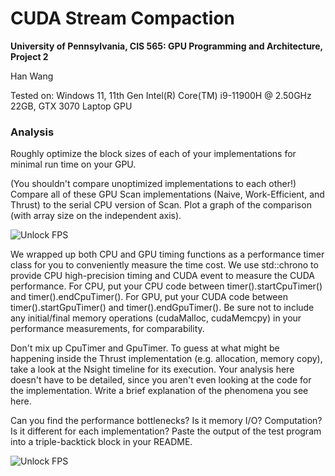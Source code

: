 CUDA Stream Compaction
======================

**University of Pennsylvania, CIS 565: GPU Programming and Architecture, Project 2**

Han Wang

Tested on: Windows 11, 11th Gen Intel(R) Core(TM) i9-11900H @ 2.50GHz 22GB, GTX 3070 Laptop GPU

### Analysis
Roughly optimize the block sizes of each of your implementations for minimal run time on your GPU.

(You shouldn't compare unoptimized implementations to each other!)
Compare all of these GPU Scan implementations (Naive, Work-Efficient, and Thrust) to the serial CPU version of Scan. Plot a graph of the comparison (with array size on the independent axis).

![Unlock FPS](images/output.png)

We wrapped up both CPU and GPU timing functions as a performance timer class for you to conveniently measure the time cost.
We use std::chrono to provide CPU high-precision timing and CUDA event to measure the CUDA performance.
For CPU, put your CPU code between timer().startCpuTimer() and timer().endCpuTimer().
For GPU, put your CUDA code between timer().startGpuTimer() and timer().endGpuTimer(). Be sure not to include any initial/final memory operations (cudaMalloc, cudaMemcpy) in your performance measurements, for comparability.




Don't mix up CpuTimer and GpuTimer.
To guess at what might be happening inside the Thrust implementation (e.g. allocation, memory copy), take a look at the Nsight timeline for its execution. Your analysis here doesn't have to be detailed, since you aren't even looking at the code for the implementation.
Write a brief explanation of the phenomena you see here.




Can you find the performance bottlenecks? Is it memory I/O? Computation? Is it different for each implementation?
Paste the output of the test program into a triple-backtick block in your README.

![Unlock FPS](images/output.png)
